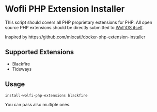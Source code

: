 # Wofli PHP Extension Installer

This script should covers all PHP proprietary extensions for PHP. All open source PHP extensions should be directly submitted to [WolfiOS itself](https://github.com/wolfi-dev/os).

Inspired by https://github.com/mlocati/docker-php-extension-installer

## Supported Extensions

- Blackfire
- Tideways

## Usage

```bash
install-wolfi-php-extensions blackfire
```

You can pass also multiple ones.


